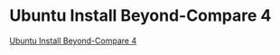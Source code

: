 # Ubuntu Install Beyond-Compare 4
[Ubuntu Install Beyond-Compare 4](https://aiwithcloud.com/2022/09/15/ubuntu_install_beyond_compare_4/)